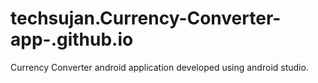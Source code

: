 # techsujan.Currency-Converter-app-.github.io
Currency Converter android application developed using android studio.
